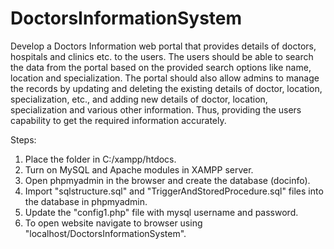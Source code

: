# DoctorsInformationSystem

Develop a Doctors Information web portal that provides details of doctors, hospitals and clinics etc. to the users. The users should be able to search the data from the portal based on the provided search options like name, location and specialization. The portal should also allow admins to manage the records by updating and deleting the existing details of doctor, location, specialization, etc., and adding new details of doctor, location, specialization and various other information. Thus, providing the users capability to get the required information accurately.  
  
Steps:  
1. Place the folder in C:/xampp/htdocs.  
2. Turn on MySQL and Apache modules in XAMPP server.  
3. Open phpmyadmin in the browser and create the database (docinfo).  
4. Import "sqlstructure.sql" and "TriggerAndStoredProcedure.sql" files into the database in phpmyadmin.  
5. Update the "config1.php" file with mysql username and password.  
6. To open website navigate to browser using "localhost/DoctorsInformationSystem".